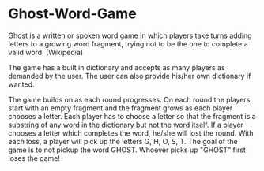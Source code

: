 # Ghost-Word-Game
Ghost is a written or spoken word game in which players take turns adding letters to a growing word fragment, trying not to be the one to complete a valid word. (Wikipedia)

The game has a built in dictionary and accepts as many players as demanded by the user. The user can also provide his/her own dictionary if wanted. 

The game builds on as each round progresses. On each round the players start with an empty fragment and the fragment grows as each player chooses a letter. Each player has to choose a letter so that the fragment is a substring of any word in the dictionary but not the word itself. If a player chooses a letter which completes the word, he/she will lost the round. With each loss, a player will pick up the letters G, H, O, S, T. The goal of the game is to not pickup the word GHOST. Whoever picks up "GHOST" first loses the game!
